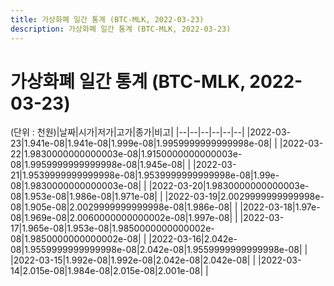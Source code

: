 ```yaml
---
title: 가상화폐 일간 통계 (BTC-MLK, 2022-03-23)
description: 가상화폐 일간 통계 (BTC-MLK, 2022-03-23)
---
```


가상화폐 일간 통계 (BTC-MLK, 2022-03-23)
===

(단위 : 천원)|날짜|시가|저가|고가|종가|비고|
|--|--|--|--|--|--|
|2022-03-23|1.941e-08|1.941e-08|1.999e-08|1.9959999999999998e-08|    |
|2022-03-22|1.9830000000000003e-08|1.9150000000000003e-08|1.9959999999999998e-08|1.945e-08|    |
|2022-03-21|1.9539999999999998e-08|1.9539999999999998e-08|1.99e-08|1.9830000000000003e-08|    |
|2022-03-20|1.9830000000000003e-08|1.953e-08|1.986e-08|1.971e-08|    |
|2022-03-19|2.0029999999999998e-08|1.905e-08|2.0029999999999998e-08|1.986e-08|    |
|2022-03-18|1.97e-08|1.969e-08|2.0060000000000002e-08|1.997e-08|    |
|2022-03-17|1.965e-08|1.953e-08|1.9850000000000002e-08|1.9850000000000002e-08|    |
|2022-03-16|2.042e-08|1.9559999999999998e-08|2.042e-08|1.9559999999999998e-08|    |
|2022-03-15|1.992e-08|1.992e-08|2.042e-08|2.042e-08|    |
|2022-03-14|2.015e-08|1.984e-08|2.015e-08|2.001e-08|    |
